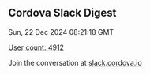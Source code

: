 ## Cordova Slack Digest
Sun, 22 Dec 2024 08:21:18 GMT

[User count: 4912](https://cordova.slack.com/)


Join the conversation at [slack.cordova.io](http://slack.cordova.io/)
